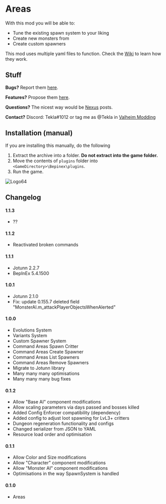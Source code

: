 # Areas

With this mod you will be able to:

-   Tune the existing spawn system to your liking
-   Create new monsters from
-   Create custom spawners

This mod uses multiple yaml files to function. Check the [Wiki](https://github.com/T3kla/ValMods/wiki/Areas) to learn how they work.

## Stuff

**Bugs?** Report them [here](https://github.com/T3kla/ValMods/issues).

**Features?** Propose them [here](https://github.com/T3kla/ValMods/issues).

**Questions?** The nicest way would be [Nexus](https://www.nexusmods.com/valheim/mods/944?tab=posts) posts.

**Contact?** Discord: Tekla#1012 or tag me as @Tekla in [Valheim Modding](https://discord.gg/RBq2mzeu4z)

## Installation (manual)

If you are installing this manually, do the following

1. Extract the archive into a folder. **Do not extract into the game folder.**
2. Move the contents of `plugins` folder into `<GameDirectory>\Bepinex\plugins`.
3. Run the game.

![Logo64](https://user-images.githubusercontent.com/23636548/112306898-a1ac1f00-8ca0-11eb-8b3e-90e73dc7bad2.png)

## Changelog

#### 1.1.3

-   ??

#### 1.1.2

-   Reactivated broken commands

#### 1.1.1

-   Jotunn 2.2.7
-   BepInEx 5.4.1500

#### 1.0.1

-   Jotunn 2.1.0
-   Fix: update 0.155.7 deleted field "MonsterAI.m_attackPlayerObjectsWhenAlerted"

#### 1.0.0

-   Evolutions System
-   Variants System
-   Custom Spawner System
-   Command Areas Spawn Critter
-   Command Areas Create Spawner
-   Command Areas List Spawners
-   Command Areas Remove Spawners
-   Migrate to Jotunn library
-   Many many many optimisations
-   Many many many bug fixes

#### 0.1.2

-   Allow "Base AI" component modifications
-   Allow scaling parameters via days passed and bosses killed
-   Added Config Enforcer compatibility (dependency)
-   Added config to adjust loot spawning for LvL3+ critters
-   Dungeon regeneration functionality and configs
-   Changed serializer from JSON to YAML
-   Resource load order and optimisation

#### 0.1.1

-   Allow Color and Size modifications
-   Allow "Character" component modifications
-   Allow "Monster AI" component modifications
-   Optimisations in the way SpawnSystem is handled

#### 0.1.0

-   Areas
